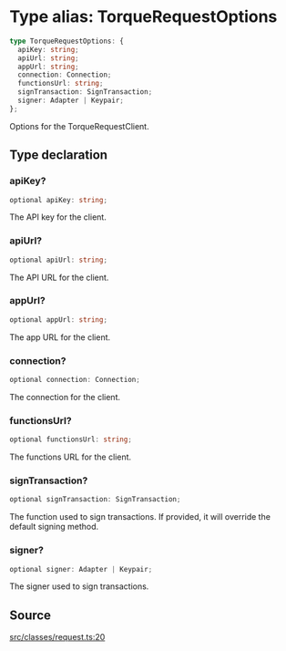 # Type alias: TorqueRequestOptions

```ts
type TorqueRequestOptions: {
  apiKey: string;
  apiUrl: string;
  appUrl: string;
  connection: Connection;
  functionsUrl: string;
  signTransaction: SignTransaction;
  signer: Adapter | Keypair;
};
```

Options for the TorqueRequestClient.

## Type declaration

### apiKey?

```ts
optional apiKey: string;
```

The API key for the client.

### apiUrl?

```ts
optional apiUrl: string;
```

The API URL for the client.

### appUrl?

```ts
optional appUrl: string;
```

The app URL for the client.

### connection?

```ts
optional connection: Connection;
```

The connection for the client.

### functionsUrl?

```ts
optional functionsUrl: string;
```

The functions URL for the client.

### signTransaction?

```ts
optional signTransaction: SignTransaction;
```

The function used to sign transactions. If provided, it will override the default signing method.

### signer?

```ts
optional signer: Adapter | Keypair;
```

The signer used to sign transactions.

## Source

[src/classes/request.ts:20](https://github.com/torque-labs/torque-ts-sdk/blob/2e5f57950645ce53fe6b770ba8048e80e413132e/src/classes/request.ts#L20)
